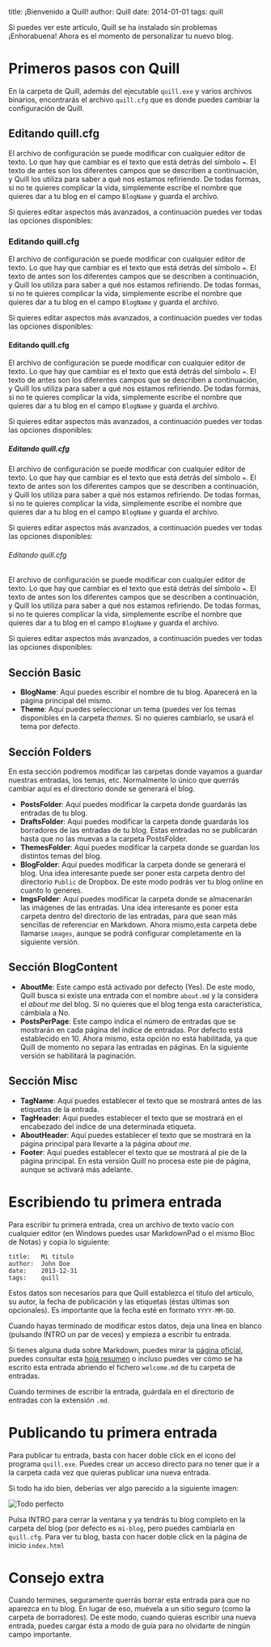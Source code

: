 title:   ¡Bienvenido a Quill!
author:  Quill
date:    2014-01-01
tags:    quill
         

Si puedes ver este artículo, Quill se ha instalado sin problemas ¡Enhorabuena! Ahora es el momento de personalizar tu nuevo blog.

# Primeros pasos con Quill

En la carpeta de Quill, además del ejecutable `quill.exe` y varios archivos binarios, encontrarás el archivo `quill.cfg` que es donde puedes cambiar la configuración de Quill.

## Editando quill.cfg

El archivo de configuración se puede modificar con cualquier editor de texto. Lo que hay que cambiar es el texto que está detrás del símbolo `=`. El texto de antes son los diferentes campos que se describen a continuación, y Quill los utiliza para saber a qué nos estamos refiriendo. De todas formas, si no te quieres complicar la vida, simplemente escribe el nombre que quieres dar a tu blog en el campo `BlogName` y guarda el archivo.

Si quieres editar aspectos más avanzados, a continuación puedes ver todas las opciones disponibles:

### Editando quill.cfg

El archivo de configuración se puede modificar con cualquier editor de texto. Lo que hay que cambiar es el texto que está detrás del símbolo `=`. El texto de antes son los diferentes campos que se describen a continuación, y Quill los utiliza para saber a qué nos estamos refiriendo. De todas formas, si no te quieres complicar la vida, simplemente escribe el nombre que quieres dar a tu blog en el campo `BlogName` y guarda el archivo.

Si quieres editar aspectos más avanzados, a continuación puedes ver todas las opciones disponibles:

#### Editando quill.cfg

El archivo de configuración se puede modificar con cualquier editor de texto. Lo que hay que cambiar es el texto que está detrás del símbolo `=`. El texto de antes son los diferentes campos que se describen a continuación, y Quill los utiliza para saber a qué nos estamos refiriendo. De todas formas, si no te quieres complicar la vida, simplemente escribe el nombre que quieres dar a tu blog en el campo `BlogName` y guarda el archivo.

Si quieres editar aspectos más avanzados, a continuación puedes ver todas las opciones disponibles:

##### Editando quill.cfg

El archivo de configuración se puede modificar con cualquier editor de texto. Lo que hay que cambiar es el texto que está detrás del símbolo `=`. El texto de antes son los diferentes campos que se describen a continuación, y Quill los utiliza para saber a qué nos estamos refiriendo. De todas formas, si no te quieres complicar la vida, simplemente escribe el nombre que quieres dar a tu blog en el campo `BlogName` y guarda el archivo.

Si quieres editar aspectos más avanzados, a continuación puedes ver todas las opciones disponibles:

###### Editando quill.cfg

El archivo de configuración se puede modificar con cualquier editor de texto. Lo que hay que cambiar es el texto que está detrás del símbolo `=`. El texto de antes son los diferentes campos que se describen a continuación, y Quill los utiliza para saber a qué nos estamos refiriendo. De todas formas, si no te quieres complicar la vida, simplemente escribe el nombre que quieres dar a tu blog en el campo `BlogName` y guarda el archivo.

Si quieres editar aspectos más avanzados, a continuación puedes ver todas las opciones disponibles:

## Sección Basic

+ **BlogName**: Aquí puedes escribir el nombre de tu blog. Aparecerá en la página principal del mismo.
+ **Theme**: Aquí puedes seleccionar un tema (puedes ver los temas disponibles en la carpeta *themes*. Si no quieres cambiarlo, se usará el tema por defecto.

## Sección Folders

En esta sección podremos modificar las carpetas donde vayamos a guardar nuestras entradas, los temas, etc. Normalmente lo único que querrás cambiar aquí es el directorio donde se generará el blog.

+ **PostsFolder**: Aquí puedes modificar la carpeta donde guardarás las entradas de tu blog.
+ **DraftsFolder**: Aquí puedes modificar la carpeta donde guardarás los borradores de las entradas de tu blog. Estas entradas no se publicarán hasta que no las muevas a la carpeta PostsFolder.
+ **ThemesFolder**: Aquí puedes modificar la carpeta donde se guardan los distintos temas del blog.
+ **BlogFolder**: Aquí puedes modificar la carpeta donde se generará el blog. Una idea interesante puede ser poner esta carpeta dentro del directorio `Public` de Dropbox. De este modo podrás ver tu blog online en cuanto lo generes.
+ **ImgsFolder**: Aquí puedes modificar la carpeta donde se almacenarán las imágenes de las entradas. Una idea interesante es poner esta carpeta dentro del directorio de las entradas, para que sean más sencillas de referenciar en Markdown. Ahora mismo,esta carpeta debe llamarse `images`, aunque se podrá configurar completamente en la siguiente versión.

## Sección BlogContent

+ **AboutMe**: Este campo está activado por defecto (Yes). De este modo, Quill busca si existe una entrada con el nombre `about.md` y la considera el *about me* del blog. Si no quieres que el blog tenga esta característica, cámbiala a No.
+ **PostsPerPage**: Este campo indica el número de entradas que se mostrarán en cada página del índice de entradas. Por defecto está establecido en 10. Ahora mismo, esta opción no está habilitada, ya que Quill de momento no separa las entradas en páginas. En la siguiente versión se habilitará la paginación.

## Sección Misc

+ **TagName**: Aquí puedes establecer el texto que se mostrará antes de las etiquetas de la entrada.
+ **TagHeader**: Aquí puedes establecer el texto que se mostrará en el encabezado del índice de una determinada etiqueta.
+ **AboutHeader**: Aquí puedes establecer el texto que se mostrará en la página principal para llevarte a la página *about me*.
+ **Footer**: Aquí puedes establecer el texto que se mostrará al pie de la página principal. En esta versión Quill no procesa este pie de página, aunque se activará más adelante.

# Escribiendo tu primera entrada

Para escribir tu primera entrada, crea un archivo de texto vacío con cualquier editor (en Windows puedes usar MarkdownPad o el mismo Bloc de Notas) y copia lo siguiente:

	title:   Mi título
	author:  John Doe
	date:    2013-12-31
	tags:    quill

Estos datos son necesarios para que Quill establezca el título del artículo, su autor, la fecha de publicación y las etiquetas (éstas últimas son opcionales). Es importante que la fecha esté en formato `YYYY-MM-DD`.

Cuando hayas terminado de modificar estos datos, deja una línea en blanco (pulsando INTRO un par de veces) y empieza a escribir tu entrada. 

Si tienes alguna duda sobre Markdown, puedes mirar la [página oficial](http://daringfireball.net/projects/markdown/syntax), puedes consultar esta [hoja resumen](http://packetlife.net/media/library/16/Markdown.pdf) o incluso puedes ver cómo se ha escrito esta entrada abriendo el fichero `welcome.md` de tu carpeta de entradas.

Cuando termines de escribir la entrada, guárdala en el directorio de entradas con la extensión `.md`.

# Publicando tu primera entrada

Para publicar tu entrada, basta con hacer doble click en el icono del programa `quill.exe`. Puedes crear un acceso directo para no tener que ir a la carpeta cada vez que quieras publicar una nueva entrada.

Si todo ha ido bien, deberías ver algo parecido a la siguiente imagen:

![Todo perfecto](images/perfecto.png)

Pulsa INTRO para cerrar la ventana y ya tendrás tu blog completo en la carpeta del blog (por defecto es `mi-blog`, pero puedes cambiarla en `quill.cfg`. Para ver tu blog, basta con hacer doble click en la página de inicio `index.html`

# Consejo extra

Cuando termines, seguramente querrás borrar esta entrada para que no aparezca en tu blog. En lugar de eso, muévela a un sitio seguro (como la carpeta de borradores). De este modo, cuando quieras escribir una nueva entrada, puedes cargar ésta a modo de guía para no olvidarte de ningún campo importante.
